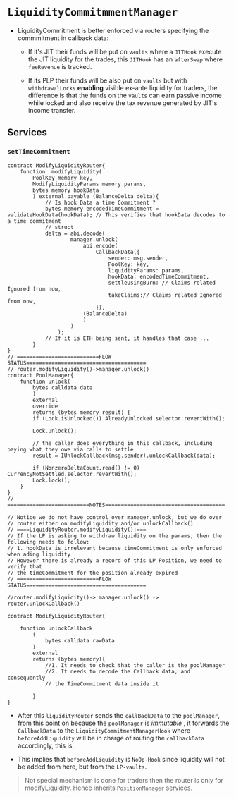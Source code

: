 # `LiquidityCommitmmentManager`

- LiquidityCommitment is better enforced via routers specifying the commmitment in callback data:

  -  If it's JIT their funds will be put on `vaults` where a `JITHook` execute the JIT liquidity for the trades, this `JITHook` has an `afterSwap` where `feeRevenue` is tracked.
  
  -  If its PLP their funds will be also put on `vaults` but with `withdrawalLocks`
  __enabling__ visible ex-ante liquidity for traders, the difference is that the funds on the `vaults` can earn passive income while locked and also receive the tax revenue generated by JIT's income transfer.

## Services

### `setTimeCommitment`
```solidity
contract ModifyLiquidityRouter{
    function  modifyLiquidity(
        PoolKey memory key, 
        ModifyLiquidityParams memory params, 
        bytes memory hookData
        ) external payable (BalanceDelta delta){
            // Is hook Data a time Commitment ?
            bytes memory encodedTimeCommitment = validateHookData(hookData); // This verifies that hookData decodes to a time commitment
            // struct
            delta = abi.decode(
                    manager.unlock(
                        abi.encode(
                            CallbackData({
                                sender: msg.sender,
                                PoolKey: key, 
                                liquidityParams: params,
                                hookData: encodedTimeCommitment,
                                settleUsingBurn: // Claims related Ignored from now,
                                takeClaims:// Claims related Ignored from now, 
                            }),
                        (BalanceDelta)
                        )
                    )
                );
            // If it is ETH being sent, it handles that case ...
        }
}
// ==========================FLOW STATUS======================================
// router.modifyLiquidity()->manager.unlock() 
contract PoolManager{
    function unlock(
        bytes calldata data
        )
        external
        override
        returns (bytes memory result) {
        if (Lock.isUnlocked()) AlreadyUnlocked.selector.revertWith();

        Lock.unlock();

        // the caller does everything in this callback, including paying what they owe via calls to settle
        result = IUnlockCallback(msg.sender).unlockCallback(data);

        if (NonzeroDeltaCount.read() != 0) CurrencyNotSettled.selector.revertWith();
        Lock.lock();
    }
}
// ==========================NOTES======================================

// Notice we do not have control over manager.unlock, but we do over
// router either on modifyLiquidity and/or unlockCallback()
// ====LiquidityRouter.modifyLiquidity():===
// If the LP is asking to withdraw liquidity on the params, then the following needs to follow:
// 1. hookData is irrelevant because timeCommitment is only enforced when ading liquidity
// However there is already a record of this LP Position, we need to verify that
// the timeCommitment for the position already expired 
// ==========================FLOW STATUS======================================

//router.modifyLiquidity()-> manager.unlock() -> router.unlockCallback()

contract ModifyLiquidityRouter{

    function unlockCallback
        (
            bytes calldata rawData
        )
        external
        returns (bytes memory){
            //1. It needs to check that the caller is the poolManager
            //2. It needs to decode the Callback data, and consequently
            // the TimeCommitment data inside it

        }
}
```

- After this `liquidityRouter` sends the `callBackData`  to the `poolManager`, from this point on because the `poolManager` is _immutable_ , it forwards the `CallbackData` to the `LiquidityCommitmentManagerHook` where `beforeAddLiquidity` will be in charge of routing the `callbackData` accordingly, this is:



- This implies that `beforeAddLiquidity` is `NoOp-Hook` since liquidity will not be added from here, but from the `LP-vaults`.








> Not special mechanism is done for traders then the router is only for modifyLiquidity.
Hence inherits `PositionManager` services.

